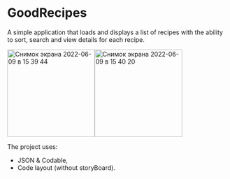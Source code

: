 # GoodRecipes
A simple application that loads and displays a list of recipes with the ability to sort, search and view details for each recipe.

<img width="200" alt="Снимок экрана 2022-06-09 в 15 39 44" src="https://user-images.githubusercontent.com/95176430/172861222-c2d61d3f-46b3-431b-96e6-f131874194a3.png"><img width="200" alt="Снимок экрана 2022-06-09 в 15 40 20" src="https://user-images.githubusercontent.com/95176430/172861228-05f3fa6a-5fe3-42d3-b018-c9e73546834b.png">

The project uses:
+ JSON & Codable,
+ Code layout (without storyBoard).
